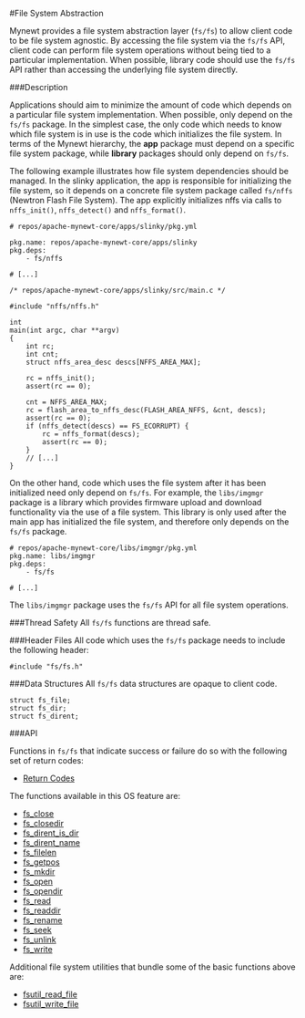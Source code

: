 #File System Abstraction

Mynewt provides a file system abstraction layer (`fs/fs`) to allow client code to be file system agnostic.  By accessing the file system via the `fs/fs` API, client code can perform file system operations without being tied to a particular implementation.  When possible, library code should use the `fs/fs` API rather than accessing the underlying file system directly.

###Description

Applications should aim to minimize the amount of code which depends on a particular file system implementation.  When possible, only depend on the `fs/fs` package.  In the simplest case, the only code which needs to know which file system is in use is the code which initializes the file system.  In terms of the Mynewt hierarchy, the **app** package must depend on a specific file system package, while **library** packages should only depend on `fs/fs`.

The following example illustrates how file system dependencies should be managed.  In the slinky application, the app is responsible for initializing the file system, so it depends on a concrete file system package called `fs/nffs` (Newtron Flash File System). The app explicitly initializes nffs via calls to `nffs_init()`, `nffs_detect()` and `nffs_format()`.

```no-highlight
# repos/apache-mynewt-core/apps/slinky/pkg.yml

pkg.name: repos/apache-mynewt-core/apps/slinky
pkg.deps:
    - fs/nffs

# [...]
```

```no-highlight
/* repos/apache-mynewt-core/apps/slinky/src/main.c */

#include "nffs/nffs.h"

int
main(int argc, char **argv)
{
    int rc;
    int cnt;
    struct nffs_area_desc descs[NFFS_AREA_MAX];

    rc = nffs_init();
    assert(rc == 0);

    cnt = NFFS_AREA_MAX;
    rc = flash_area_to_nffs_desc(FLASH_AREA_NFFS, &cnt, descs);
    assert(rc == 0);
    if (nffs_detect(descs) == FS_ECORRUPT) {
        rc = nffs_format(descs);
        assert(rc == 0);
    }
    // [...]
}
```

On the other hand, code which uses the file system after it has been initialized need only depend on `fs/fs`.  For example, the `libs/imgmgr` package is a library which provides firmware upload and download functionality via the use of a file system.  This library is only used after the main app has initialized the file system, and therefore only depends on the `fs/fs` package.

```no-highlight
# repos/apache-mynewt-core/libs/imgmgr/pkg.yml
pkg.name: libs/imgmgr
pkg.deps:
    - fs/fs

# [...]
```

The `libs/imgmgr` package uses the `fs/fs` API for all file system operations.

###Thread Safety
All `fs/fs` functions are thread safe.

###Header Files 
All code which uses the `fs/fs` package needs to include the following header:

```no-highlight
#include "fs/fs.h"
```

###Data Structures
All `fs/fs` data structures are opaque to client code.

```no-highlight
struct fs_file;
struct fs_dir;
struct fs_dirent;
```

###API

Functions in `fs/fs` that indicate success or failure do so with the following set of return codes:

* [Return Codes](fs_return_codes.md)

The functions available in this OS feature are:

* [fs\_close](fs_close.md)
* [fs\_closedir](fs_closedir.md)
* [fs\_dirent\_is\_dir](fs_dirent_is_dir.md)
* [fs\_dirent\_name](fs_dirent_name.md)
* [fs\_filelen](fs_filelen.md)
* [fs\_getpos](fs_getpos.md)
* [fs\_mkdir](fs_mkdir.md)
* [fs\_open](fs_open.md)
* [fs\_opendir](fs_opendir.md)
* [fs\_read](fs_read.md)
* [fs\_readdir](fs_readdir.md)
* [fs\_rename](fs_rename.md)
* [fs\_seek](fs_seek.md)
* [fs\_unlink](fs_unlink.md)
* [fs\_write](fs_write.md)

Additional file system utilities that bundle some of the basic functions above are:

* [fsutil\_read\_file](fsutil_read_file.md)
* [fsutil\_write\_file](fsutil_write_file.md)
